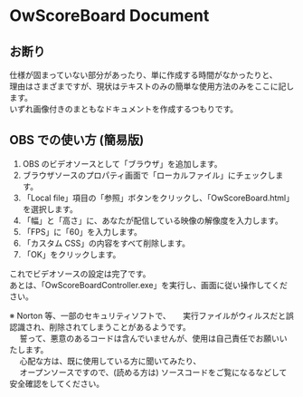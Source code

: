 # OwScoreBoard Document

## お断り
仕様が固まっていない部分があったり、単に作成する時間がなかったりと、  
理由はさまざまですが、現状はテキストのみの簡単な使用方法のみをここに記します。  
いずれ画像付きのまともなドキュメントを作成するつもりです。

## OBS での使い方 (簡易版)
1. OBS のビデオソースとして「ブラウザ」を追加します。
2. ブラウザソースのプロパティ画面で「ローカルファイル」にチェックします。
3. 「Local file」項目の「参照」ボタンをクリックし、「OwScoreBoard.html」を選択します。
4. 「幅」と「高さ」に、あなたが配信している映像の解像度を入力します。
5. 「FPS」に「60」を入力します。
6. 「カスタム CSS」の内容をすべて削除します。
7. 「OK」をクリックします。

これでビデオソースの設定は完了です。  
あとは、「OwScoreBoardController.exe」を実行し、画面に従い操作してください。

※ Norton 等、一部のセキュリティソフトで、
　 実行ファイルがウィルスだと誤認識され、削除されてしまうことがあるようです。  
　 誓って、悪意のあるコードは含んでいませんが、使用は自己責任でお願いいたします。  
　 心配な方は、既に使用している方に聞いてみたり、  
　 オープンソースですので、(読める方は) ソースコードをご覧になるなどして安全確認をしてください。
